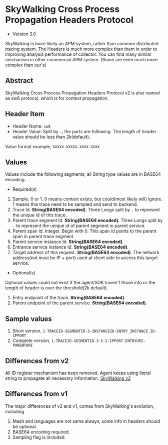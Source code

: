 # SkyWalking Cross Process Propagation Headers Protocol
* Version 3.0

SkyWalking is more likely an APM system, rather than common distributed tracing system. 
The Headers is much more complex than them in order to improving analysis performance of collector. 
You can find many similar mechanism in other commercial APM system. (Some are even much more complex than our's)

## Abstract
SkyWalking Cross Process Propagation Headers Protocol v2 is also named as sw6 protocol, which is for context propagation.

## Header Item
* Header Name: `sw8`
* Header Value: Split by `-`, the parts are following. The length of header value should be less than 2k(default).

Value format example, `XXXXX-XXXXX-XXXX-XXXX`

## Values
Values include the following segments, all String type values are in BASE64 encoding.

- Required(s)
1. Sample. 0 or 1. 0 means context exists, but could(most likely will) ignore. 1 means this trace need to be sampled and send to backend. 
1. Trace Id. **String(BASE64 encoded)**. Three Longs split by `.` to represent the unique id of this trace.
1. Parent trace segment Id. **String(BASE64 encoded)**. Three Longs split by `.` to represent the unique id of parent segment in parent service.
1. Parent span Id. Integer. Begin with 0. This span id points to the parent span in parent trace segment. 
1. Parent service instance Id.  **String(BASE64 encoded)**.
1. Entrance service instance Id.  **String(BASE64 encoded)**. 
1. Target address of this request. **String(BASE64 encoded)**. The network address(not must be IP + port) used at client side to access this target
service.

- Optional(s)

Optional values could not exist if the agent/SDK haven't those info or the length of header is over the threshold(2k default).  
1. Entry endpoint of the trace. **String(BASE64 encoded)**. 
1. Parent endpoint of the parent service. **String(BASE64 encoded)**. 

## Sample values
1. Short version, `1-TRACEID-SEGMENTID-3-INSTANCEID-ENTRY_INSTANCE_ID-IPPORT`
1. Complete version, `1-TRACEID-SEGMENTID-3-5-2-IPPORT-ENTRYURI-PARENTURI`

## Differences from v2
All ID register mechanism has been removed. Agent keeps using literal string to propagate all necessary information.
[SkyWalking v2](https://github.com/apache/skywalking/blob/v7.0.0/docs/en/protocols/Trace-Data-Protocol-v2.md) 

## Differences from v1 
The major differences of v2 and v1, comes from SkyWalking's evolution, including
1. Mesh and languages are not same always, some info in headers should be optional.
1. BASE64 encoding required.
1. Sampling flag is included.

